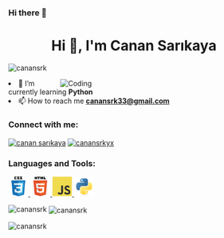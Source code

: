 ### Hi there 👋

<!--
**Canansrk/Canansrk** is a ✨ _special_ ✨ repository because its `README.md` (this file) appears on your GitHub profile.

Here are some ideas to get you started:

- 🔭 I’m currently working on ...
- 🌱 I’m currently learning ...
- 👯 I’m looking to collaborate on ...
- 🤔 I’m looking for help with ...
- 💬 Ask me about ...
- 📫 How to reach me: ...
- 😄 Pronouns: ...
- ⚡ Fun fact: ...
-->
<h1 align="center">Hi 👋, I'm Canan Sarıkaya</h1>
<p align="left"> <img src="https://komarev.com/ghpvc/?username=canansrk&label=Profile%20views&color=0e75b6&style=flat" alt="canansrk" /> </p>
<img align="right" alt="Coding" width="400" src=https://res.cloudinary.com/practicaldev/image/fetch/s--2bZIjPGC--/c_limit%2Cf_auto%2Cfl_progressive%2Cq_66%2Cw_880/https://dev-to-uploads.s3.amazonaws.com/i/d4tvukbt5mra37cvwklk.gif
     
- 🌱 I’m currently learning **Python**
- 📫 How to reach me **canansrk33@gmail.com**

<h3 align="left">Connect with me:</h3>
<p align="left">
<a href="https://linkedin.com/in/canan sarıkaya" target="blank"><img align="center" src="https://raw.githubusercontent.com/rahuldkjain/github-profile-readme-generator/master/src/images/icons/Social/linked-in-alt.svg" alt="canan sarıkaya" height="30" width="40" /></a>
<a href="https://instagram.com/canansrkyx" target="blank"><img align="center" src="https://raw.githubusercontent.com/rahuldkjain/github-profile-readme-generator/master/src/images/icons/Social/instagram.svg" alt="canansrkyx" height="30" width="40" /></a>
</p>

<h3 align="left">Languages and Tools:</h3>
<p align="left"> <a href="https://www.w3schools.com/css/" target="_blank" rel="noreferrer"> <img src="https://raw.githubusercontent.com/devicons/devicon/master/icons/css3/css3-original-wordmark.svg" alt="css3" width="40" height="40"/> </a> <a href="https://www.w3.org/html/" target="_blank" rel="noreferrer"> <img src="https://raw.githubusercontent.com/devicons/devicon/master/icons/html5/html5-original-wordmark.svg" alt="html5" width="40" height="40"/> </a> <a href="https://developer.mozilla.org/en-US/docs/Web/JavaScript" target="_blank" rel="noreferrer"> <img src="https://raw.githubusercontent.com/devicons/devicon/master/icons/javascript/javascript-original.svg" alt="javascript" width="40" height="40"/> </a> <a href="https://www.python.org" target="_blank" rel="noreferrer"> <img src="https://raw.githubusercontent.com/devicons/devicon/master/icons/python/python-original.svg" alt="python" width="40" height="40"/> </a> </p>

<p><img align="left" src="https://github-readme-stats.vercel.app/api/top-langs?username=canansrk&show_icons=true&locale=en&layout=compact" alt="canansrk" /></p>

<p>&nbsp;<img align="center" src="https://github-readme-stats.vercel.app/api?username=canansrk&show_icons=true&locale=en" alt="canansrk" /></p>

<p><img align="center" src="https://github-readme-streak-stats.herokuapp.com/?user=canansrk&" alt="canansrk" /></p>
